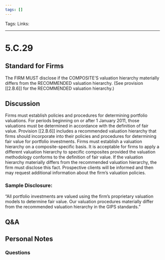 ```yaml
---
tags: []
---
```

Tags:
Links: 
___
# 5.C.29
## Standard for Firms
The FIRM MUST disclose if the COMPOSITE’S valuation hierarchy materially differs from the RECOMMENDED valuation hierarchy. (See provision [[2.B.6]] for the RECOMMENDED valuation hierarchy.)
## Discussion
Firms must establish policies and procedures for determining portfolio valuations. For periods beginning on or after 1 January 2011, those valuations must be determined in accordance with the definition of fair value. Provision [[2.B.6]] includes a recommended valuation hierarchy that firms should incorporate into their policies and procedures for determining fair value for portfolio investments. Firms must establish a valuation hierarchy on a composite-specific basis. It is acceptable for firms to apply a different valuation hierarchy to specific composites provided the valuation methodology conforms to the definition of fair value. If the valuation hierarchy materially differs from the recommended valuation hierarchy, the firm must disclose this fact. Prospective clients will be informed and then may request additional information about the firm’s valuation policies.
### Sample Disclosure:
“All portfolio investments are valued using the firm’s proprietary valuation models to determine fair value. Our valuation procedures materially differ from the recommended valuation hierarchy in the GIPS standards.”
## Q&A

## Personal Notes

### Questions
